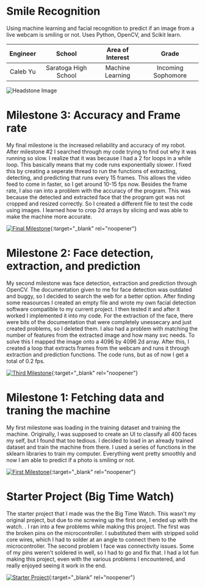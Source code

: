 ﻿# Smile Recognition
Using machine learning and facial recognition to predict if an image from a live webcam is smiling or not. Uses Python, OpenCV, and Scikit learn.

| **Engineer** | **School** | **Area of Interest** | **Grade** |
|:--:|:--:|:--:|:--:|
| Caleb Yu | Saratoga High School | Machine Learning | Incoming Sophomore |


![Headstone Image](https://lh3.googleusercontent.com/pw/AM-JKLWubDX9DI7mwGB0GznaocIjVxcxtainTurdJ3fOPy5NRXLLj4pDch6dC1Qk9dxsGlz61ufM4PvHH9JDj3iaYgpjzVn-Yt5OD8r2lnaCjcHA15QkBZKB-dYSp41W2ei77V1s7yR5B0-JXfX0EDRXHGZb=w1644-h1642-no?authuser=0)
  
# Milestone 3: Accuracy and Frame rate
My final milestone is the increased reliability and accuracy of my robot. After milestone #2 I searched through my code trying to find out why it was running so slow. I realize that it was because I had a 2 for loops in a while loop. This basically means that my code runs exponentially slower. I fixed this by creating a seperate thread to run the functions of extracting, detecting, and predicting that runs every 15 frames. This allows the video feed to come in faster, so I get around 10-15 fps now. Besides the frame rate, I also ran into a problem with the accuracy of the program. This was because the detected and extracted face that the program got was not cropped and resized correctly. So I created a different file to test the code using images. I learned how to crop 2d arrays by slicing and was able to make the machine more accurate.

[![Final Milestone](https://img.youtube.com/vi/IykI0vbSTy8/maxresdefault.jpg )](https://www.youtube.com/watch?v=IykI0vbSTy8 "Final Milestone"){:target="_blank" rel="noopener"}

# Milestone 2: Face detection, extraction, and prediction
My second milestone was face detection, extraction and prediction through OpenCV. The documentation given to me for face detection was outdated and buggy, so I decided to search the web for a better option. After finding some reasources I created an empty file and wrote my own facial detection software compatible to my current project. I then tested it and after it worked I implemented it into my code. For the extraction of the face, there were bits of the documentation that were completely unessecary and just created problems, so I deleted them. I also had a problem with matching the number of features from the extracted image and how many svc needs. To solve this I mapped the image onto a 4096 by 4096 2d array. After this, I created a loop that extracts frames from the webcam and runs it through extraction and prediction functions. The code runs, but as of now I get a total of 0.2 fps. 


[![Third Milestone](https://i3.ytimg.com/vi/zEV1-paEMxw/maxresdefault.jpg)](https://www.youtube.com/watch?v=zEV1-paEMxw){:target="_blank" rel="noopener"}

# Milestone 1: Fetching data and traning the machine
My first milestone was loading in the training dataset and training the machine. Originally, I was supposed to create an UI to classify all 400 faces my self, but I found that too tedious. I decided to load in an already trained dataset and train the machine from there. I used a series of functions in the sklearn libraries to train my computer. Everything went pretty smoothly and now I am able to predict if a photo is smiling or not. 

[![First Milestone](https://i3.ytimg.com/vi/Co-QWS_dc-s/maxresdefault.jpg)](https://www.youtube.com/watch?v=Co-QWS_dc-s){:target="_blank" rel="noopener"}



# Starter Project (Big Time Watch)
The starter project that I made was the the Big Time Watch. This wasn't my original project, but due to me screwing up the first one, I ended up with the watch. . I ran into a few problems while making this project. The first was the broken pins on the microcontroller. I substituted them with stripped solid core wires, which I had to solder at an angle to connect them to the microcontroller. The second problem I face was connectivity issues. Some of my pins weren't soldered in well, so I had to go and fix that. I had a lot fun making this project, even with the various problems I encountered, and really enjoyed seeing it work in the end. 

[![Starter Project](https://i3.ytimg.com/vi/whtRA3-QsV8/maxresdefault.jpg)](https://www.youtube.com/watch?v=whtRA3-QsV8){:target="_blank" rel="noopener"}
